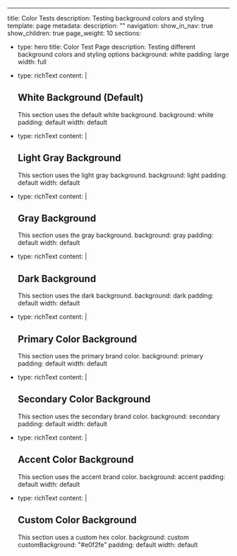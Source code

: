 ---
title: Color Tests
description: Testing background colors and styling
template: page
metadata:
  description: ""
  navigation:
    show_in_nav: true
    show_children: true
    page_weight: 10
sections:
  - type: hero
    title: Color Test Page
    description: Testing different background colors and styling options
    background: white
    padding: large
    width: full

  - type: richText
    content: |
      ## White Background (Default)
      This section uses the default white background.
    background: white
    padding: default
    width: default

  - type: richText
    content: |
      ## Light Gray Background
      This section uses the light gray background.
    background: light
    padding: default
    width: default

  - type: richText
    content: |
      ## Gray Background
      This section uses the gray background.
    background: gray
    padding: default
    width: default

  - type: richText
    content: |
      ## Dark Background
      This section uses the dark background.
    background: dark
    padding: default
    width: default

  - type: richText
    content: |
      ## Primary Color Background
      This section uses the primary brand color.
    background: primary
    padding: default
    width: default

  - type: richText
    content: |
      ## Secondary Color Background
      This section uses the secondary brand color.
    background: secondary
    padding: default
    width: default

  - type: richText
    content: |
      ## Accent Color Background
      This section uses the accent brand color.
    background: accent
    padding: default
    width: default

  - type: richText
    content: |
      ## Custom Color Background
      This section uses a custom hex color.
    background: custom
    customBackground: "#e0f2fe"
    padding: default
    width: default 